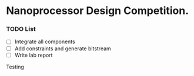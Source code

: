 # Nanoprocessor Design Competition.

### TODO List

- [ ] Integrate all components
- [ ] Add constraints and generate bitstream
- [ ] Write lab report

Testing